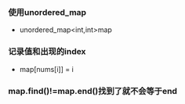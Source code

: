 ### 使用unordered_map
   *  unordered_map<int,int>map
### 记录值和出现的index
   * map[nums[i]] = i
### map.find()!=map.end()找到了就不会等于end

